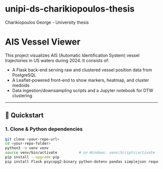 # unipi-ds-charikiopoulos-thesis
Charikiopoulos George - University thesis

# AIS Vessel Viewer

This project visualizes AIS (Automatic Identification System) vessel trajectories in US waters during 2024. It consists of:

- A Flask back-end serving raw and clustered vessel position data from PostgreSQL  
- A Leaflet-powered front-end to show markers, heatmap, and cluster medoids  
- Data ingestion/downsampling scripts and a Jupyter notebook for DTW clustering  

---

## 🚀 Quickstart

### 1. Clone & Python dependencies

```bash
git clone <your-repo-url>
cd <your-repo-folder>
python3 -m venv venv
source venv/bin/activate          # on Windows: venv\Scripts\activate
pip install --upgrade pip
pip install Flask psycopg2-binary python-dotenv pandas simplejson requests


